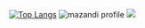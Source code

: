 [![Top Langs](https://github-readme-stats.vercel.app/api/top-langs/?username=shinjiaaa)](https://github.com/shinjiaaa/github-readme-stats)
![mazandi profile](http://mazandi.herokuapp.com/api?handle={handle}&theme=warm)
<img src="http://mazandi.herokuapp.com/api?handle={handle}&theme=warm"/>
